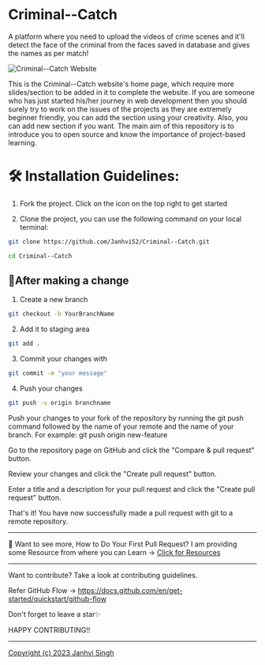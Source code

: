# Criminal--Catch

A platform where you need to upload the videos of crime scenes and it'll detect the face of the criminal from the faces saved in database and gives the names as per match!

![Criminal--Catch Website](https://user-images.githubusercontent.com/97719669/206909951-460bbe00-de41-4783-a6be-980b5cd4a36b.png)

This is the Criminal--Catch website's home page, which require more slides/section to be added in it to complete the website. If you are someone who has just started his/her journey in web development then you should surely try to work on the issues of the projects as they are extremely beginner friendly, you can add the section using your creativity. Also, you can add new section if you want. The main aim of this repository is to introduce you to open source and know the importance of project-based learning.

# 🛠️ Installation Guidelines:

1. Fork the project. Click on the icon on the top right to get started

2. Clone the project, you can use the following command on your local terminal:

```bash
git clone https://github.com/Janhvi52/Criminal--Catch.git
```

```bash
cd Criminal--Catch
```

## 🥂After making a change

1. Create a new branch

```bash
git checkout -b YourBranchName
```

2. Add it to staging area

```bash
git add .
```

3. Commit your changes with

```bash
git commit -m "your message"
```

4. Push your changes

```bash
git push -u origin branchname
```

Push your changes to your fork of the repository by running the git push command followed by the name of your remote and the name of your branch. For example: git push origin new-feature

Go to the repository page on GitHub and click the "Compare & pull request" button.

Review your changes and click the "Create pull request" button.

Enter a title and a description for your pull request and click the "Create pull request" button.

That's it! You have now successfully made a pull request with git to a remote repository.

-------------------------------------------------------------------------------------------------

🫴 Want to see more, How to Do Your First Pull Request?
I am providing some Resource from where you can Learn -> [Click for Resources](https://www.youtube.com/playlist?list=PLO_Y0rsm7b3aubpJhA6Td7af9Vjk0mDAm)

-------------------------------------------------------------------------------------------------
Want to contribute?
Take a look at contributing guidelines.

Refer GitHub Flow -> 
https://docs.github.com/en/get-started/quickstart/github-flow

Don't forget to leave a star✨

HAPPY CONTRIBUTING!!

-----------------------------------------------------------------------------------------------------------------------------------------------------------------
[Copyright (c) 2023 Janhvi Singh](https://github.com/shivang21007/Criminal--Catch/blob/main/LICENSE)
